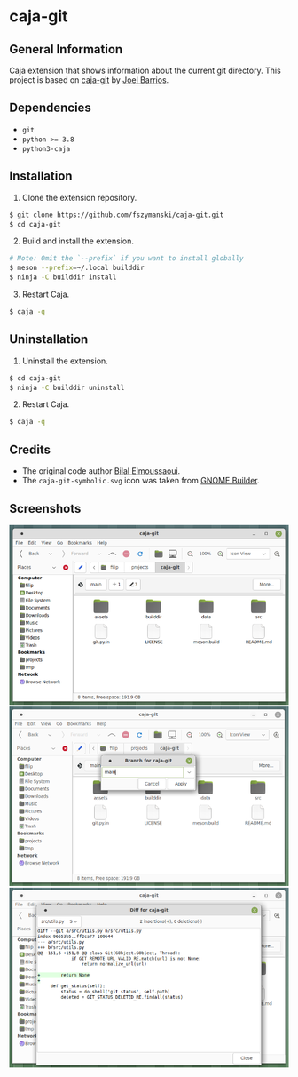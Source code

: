 # caja-git

## General Information
Caja extension that shows information about the current git directory. This project is based on [caja-git](https://github.com/darkshram/caja-git) by [Joel Barrios](https://github.com/darkshram).

## Dependencies
- `git`
- `python >= 3.8`
- `python3-caja`

## Installation
1. Clone the extension repository.
```sh
$ git clone https://github.com/fszymanski/caja-git.git
$ cd caja-git
```
2. Build and install the extension.
```sh
# Note: Omit the `--prefix` if you want to install globally
$ meson --prefix=~/.local builddir
$ ninja -C builddir install
```
3. Restart Caja.
```sh
$ caja -q
```

## Uninstallation
1. Uninstall the extension.
```sh
$ cd caja-git
$ ninja -C builddir uninstall
```
2. Restart Caja.
```sh
$ caja -q
```

## Credits
- The original code author [Bilal Elmoussaoui](https://github.com/bilelmoussaoui).
- The `caja-git-symbolic.svg` icon was taken from [GNOME Builder](https://wiki.gnome.org/Apps/Builder).

## Screenshots
![](assets/screenshot_1.png?raw=true "Caja main window")
![](assets/screenshot_2.png?raw=true "Caja branch dialog")
![](assets/screenshot_3.png?raw=true "Caja diff dialog")
